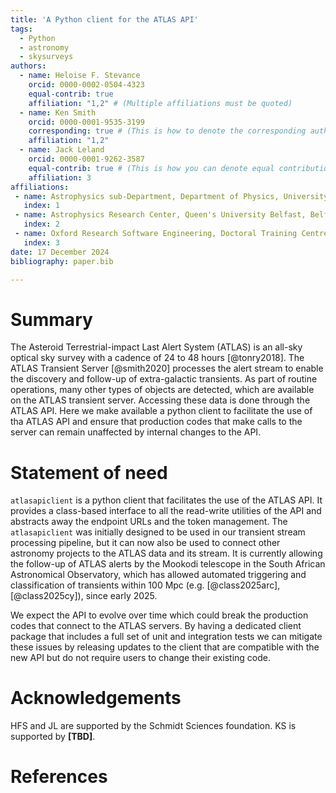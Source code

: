 ```yaml
---
title: 'A Python client for the ATLAS API'
tags:
  - Python
  - astronomy
  - skysurveys
authors:
  - name: Heloise F. Stevance
    orcid: 0000-0002-0504-4323
    equal-contrib: true
    affiliation: "1,2" # (Multiple affiliations must be quoted)
  - name: Ken Smith 
    orcid: 0000-0001-9535-3199
    corresponding: true # (This is how to denote the corresponding author)
    affiliation: "1,2"
  - name: Jack Leland 
    orcid: 0000-0001-9262-3587
    equal-contrib: true # (This is how you can denote equal contributions between multiple authors)
    affiliation: 3
affiliations:
 - name: Astrophysics sub-Department, Department of Physics, University of Oxford, Keble Road, Oxford, OX1 3RH, UK
   index: 1
 - name: Astrophysics Research Center, Queen's University Belfast, Belfast, BT7 1NN, UK
   index: 2
 - name: Oxford Research Software Engineering, Doctoral Training Centre, University of Oxford, Keble Road, Oxford, OX1 3RH, UK
   index: 3
date: 17 December 2024
bibliography: paper.bib

---
```


# Summary

The Asteroid Terrestrial-impact Last Alert System (ATLAS) is an all-sky optical
sky survey with a cadence of 24 to 48 hours [@tonry2018].
The ATLAS Transient Server [@smith2020] processes the alert stream to enable the discovery
and follow-up of extra-galactic transients. 
As part of routine operations, many other types of objects are detected, which are available on the ATLAS transient server. 
Accessing these data is done through the ATLAS API. 
Here we make available a python client to facilitate the use of tha ATLAS API
and ensure that production codes that make calls to the server can remain 
unaffected by internal changes to the API.


# Statement of need

`atlasapiclient` is a python client that facilitates the use of the ATLAS API.
It provides a class-based interface to all the read-write utilities of the API and
abstracts away the endpoint URLs and the token management.
The `atlasapiclient` was initially designed to be used in our transient 
stream processing pipeline, but it can now also be used to connect 
other astronomy projects to the ATLAS data and its stream. 
It is currently allowing the follow-up of ATLAS alerts by the Mookodi telescope
in the South African Astronomical Observatory, which has allowed automated triggering
and classification of transients within 100 Mpc (e.g. [@class2025arc], [@class2025cy]), since early 2025.

We expect the API to evolve over time which could break the production codes 
that connect to the ATLAS servers. 
By having a dedicated client package that includes a full set of unit and
integration tests we can mitigate these issues by releasing updates to the client 
that are compatible with the new API but do not require users to change their
existing code. 


# Acknowledgements

HFS and JL are supported by the Schmidt Sciences foundation.
KS is supported by **[TBD]**.

# References
